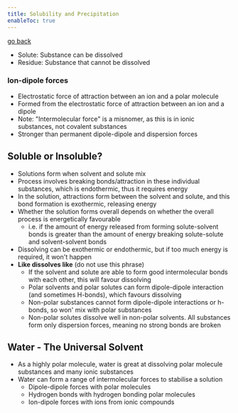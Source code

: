 ```yaml
---
title: Solubility and Precipitation
enableToc: true
---
```


[go back](Subjects/Chemistry.md)

- Solute: Substance can be dissolved
- Residue: Substance that cannot be dissolved

### Ion-dipole forces 
- Electrostatic force of attraction between an ion and a polar molecule
- Formed from the electrostatic force of attraction between an ion and a dipole
- Note: "Intermolecular force" is a misnomer, as this is in ionic substances, not covalent substances
- Stronger than permanent dipole-dipole and dispersion forces

## Soluble or Insoluble?
- Solutions form when solvent and solute mix
- Process involves breaking bonds/attraction in these individual substances, which is endothermic, thus it requires energy
- In the solution, attractions form between the solvent and solute, and this bond formation is exothermic, releasing energy
- Whether the solution forms overall depends on whether the overall process is energetically favourable
	- i.e. if the amount of energy released from forming solute-solvent bonds is greater than the amount of energy breaking solute-solute and solvent-solvent bonds
- Dissolving can be exothermic or endothermic, but if too much energy is required, it won't happen
- **Like dissolves like** (do not use this phrase)
	- If the solvent and solute are able to form good intermolecular bonds with each other, this will favour dissolving
	- Polar solvents and polar solutes can form dipole-dipole interaction (and sometimes H-bonds), which favours dissolving
	- Non-polar substances cannot form dipole-dipole interactions or h-bonds, so won' mix with polar substances
	- Non-polar solutes dissolve well in non-polar solvents. All substances form only dispersion forces, meaning no strong bonds are broken

## Water - The Universal Solvent
- As a highly polar molecule, water is great at dissolving polar molecule substances and many ionic substances
- Water can form a range of intermolecular forces to stabilise a solution
	- Dipole-dipole forces with polar molecules
	- Hydrogen bonds with hydrogen bonding polar molecules
	- Ion-dipole forces with ions from ionic compounds